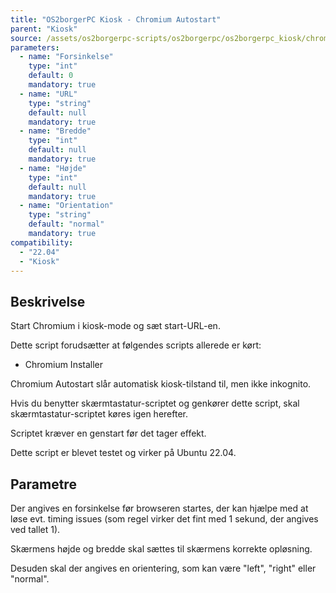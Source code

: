 ```yaml
---
title: "OS2borgerPC Kiosk - Chromium Autostart"
parent: "Kiosk"
source: /assets/os2borgerpc-scripts/os2borgerpc/os2borgerpc_kiosk/chromium_autostart.sh
parameters:
  - name: "Forsinkelse"
    type: "int"
    default: 0
    mandatory: true
  - name: "URL"
    type: "string"
    default: null
    mandatory: true
  - name: "Bredde"
    type: "int"
    default: null
    mandatory: true
  - name: "Højde"
    type: "int"
    default: null
    mandatory: true
  - name: "Orientation"
    type: "string"
    default: "normal"
    mandatory: true  
compatibility:  
  - "22.04"
  - "Kiosk"
---
```


## Beskrivelse
Start Chromium i kiosk-mode og sæt start-URL-en.

Dette script forudsætter at følgendes scripts allerede er kørt:
- Chromium Installer

Chromium Autostart slår automatisk kiosk-tilstand til, men ikke inkognito.

Hvis du benytter skærmtastatur-scriptet og genkører dette script, skal skærmtastatur-scriptet køres igen herefter.

Scriptet kræver en genstart før det tager effekt.

Dette script er blevet testet og virker på Ubuntu 22.04.

## Parametre
Der angives en forsinkelse før browseren startes, der kan hjælpe med at løse evt. timing issues (som regel virker det fint med 1 sekund, der angives ved tallet 1).

Skærmens højde og bredde skal sættes til skærmens korrekte opløsning.

Desuden skal der angives en orientering, som kan være "left", "right" eller "normal".


